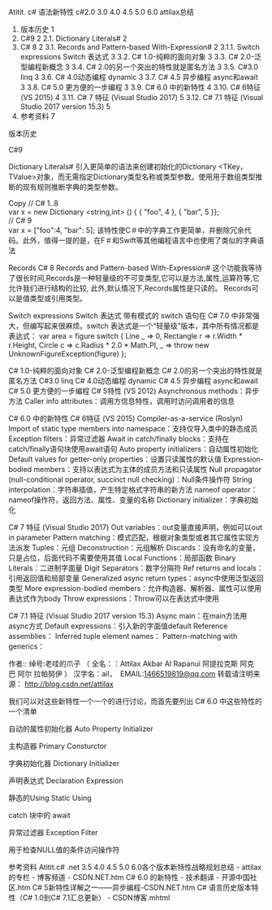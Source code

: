 Atitit.  c# 语法新特性 c#2.0 3.0 4.0 4.5 5.0 6.0   attilax总结 
1. 版本历史	1
2. C#9	2
2.1. Dictionary Literals#	2
3. C# 8	2
3.1. Records and Pattern-based With-Expression#	2
3.1.1. Switch expressions Switch 表达式	3
3.2. C# 1.0-纯粹的面向对象	3
3.3. C# 2.0-泛型编程新概念	3
3.4. C# 2.0的另一个突出的特性就是匿名方法	3
3.5. C#3.0 linq	3
3.6. C# 4.0动态编程 dynamic	3
3.7. C# 4.5 异步编程 async和await	3
3.8. C# 5.0 更方便的一步编程	3
3.9. C# 6.0 中的新特性	4
3.10. C# 6特征 (VS 2015)	4
3.11. C# 7 特征 (Visual Studio 2017)	5
3.12. C# 7.1 特征 (Visual Studio 2017 version 15.3)	5
4. 参考资料	7

版本历史

C#9

Dictionary Literals#
引入更简单的语法来创建初始化的Dictionary <TKey，TValue>对象，而无需指定Dictionary类型名称或类型参数。使用用于数组类型推断的现有规则推断字典的类型参数。

Copy
// C# 1..8    
var x = new Dictionary <string,int> () { { "foo", 4 }, { "bar", 5 }};   
// C# 9    
var x = ["foo":4, "bar": 5]; 
该特性使C＃中的字典工作更简单，并删除冗余代码。此外，值得一提的是，在F＃和Swift等其他编程语言中也使用了类似的字典语法

Records 
C# 8
Records and Pattern-based With-Expression#
这个功能我等待了很长时间,Records是一种轻量级的不可变类型,它可以是方法,属性,运算符等,它允许我们进行结构的比较, 此外,默认情况下,Records属性是只读的。
Records可以是值类型或引用类型。


Switch expressions Switch 表达式
带有模式的 switch 语句在 C# 7.0 中非常强大，但编写起来很麻烦。switch 表达式是一个“轻量级”版本，其中所有情况都是表达式：
var area = figure switch 
{
    Line _      => 0,
    Rectangle r => r.Width * r.Height,
    Circle c    => c.Radius * 2.0 * Math.PI,
    _           => throw new UnknownFigureException(figure)
};

C# 1.0-纯粹的面向对象
C# 2.0-泛型编程新概念
C# 2.0的另一个突出的特性就是匿名方法
C#3.0 linq
C# 4.0动态编程 dynamic
C# 4.5 异步编程 async和await
C# 5.0 更方便的一步编程
C# 5特性 (VS 2012)
Asynchronous methods：异步方法
Caller info attributes：调用方信息特性，调用时访问调用者的信息

C# 6.0 中的新特性
C# 6特征 (VS 2015)
Compiler-as-a-service (Roslyn)
Import of static type members into namespace：支持仅导入类中的静态成员
Exception filters：异常过滤器
Await in catch/finally blocks：支持在catch/finally语句块使用await语句
Auto property initializers：自动属性初始化
Default values for getter-only properties：设置只读属性的默认值
Expression-bodied members：支持以表达式为主体的成员方法和只读属性
Null propagator (null-conditional operator, succinct null checking)：Null条件操作符
String interpolation：字符串插值，产生特定格式字符串的新方法
nameof operator：nameof操作符，返回方法、属性、变量的名称
Dictionary initializer：字典初始化

C# 7 特征 (Visual Studio 2017)
Out variables：out变量直接声明，例如可以out in parameter
Pattern matching：模式匹配，根据对象类型或者其它属性实现方法派发
Tuples：元组
Deconstruction：元组解析
Discards：没有命名的变量，只是占位，后面代码不需要使用其值
Local Functions：局部函数
Binary Literals：二进制字面量
Digit Separators：数字分隔符
Ref returns and locals：引用返回值和局部变量
Generalized async return types：async中使用泛型返回类型
More expression-bodied members：允许构造器、解析器、属性可以使用表达式作为body
Throw expressions：Throw可以在表达式中使用

C# 7.1 特征 (Visual Studio 2017 version 15.3)
Async main：在main方法用async方式
Default expressions：引入新的字面值default
Reference assemblies：
Inferred tuple element names：
Pattern-matching with generics：


作者:: 绰号:老哇的爪子 （ 全名：：Attilax Akbar Al Rapanui 阿提拉克斯 阿克巴 阿尔 拉帕努伊 ） 汉字名：ail，  EMAIL:1466519819@qq.com
转载请注明来源： http://blog.csdn.net/attilax

我们可以对这些新特性一个一个的进行讨论，而首先要列出 C# 6.0 中这些特性的一个清单

自动的属性初始化器 Auto Property Initializer


主构造器 Primary Consturctor


字典初始化器 Dictionary Initializer


声明表达式 Declaration Expression


静态的Using Static Using


catch 块中的 await


异常过滤器 Exception Filter


用于检查NULL值的条件访问操作符






参考资料
Atitit.c# .net 3.5 4.0 4.5 5.0 6.0各个版本新特性战略规划总结 - attilax的专栏 - 博客频道 - CSDN.NET.htm
C# 6.0 的新特性 - 技术翻译 - 开源中国社区.htm
C# 5新特性详解之一——异步编程-CSDN.NET.htm
C# 语言历史版本特性（C# 1.0到C# 7.1汇总更新） - CSDN博客.mhtml
